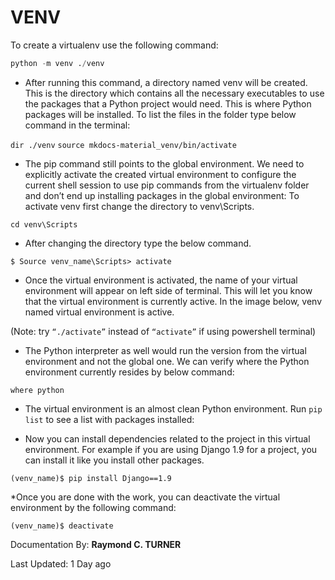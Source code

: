 # VENV

To create a virtualenv use the following command:

```python
python -m venv ./venv
```
* After running this command, a directory named venv will be created. This is the directory which contains all the necessary executables to use the packages that a Python project would need. This is where Python packages will be installed. To list the files in the folder type below command in the terminal:

`dir ./venv`
`source mkdocs-material_venv/bin/activate`

* The pip command still points to the global environment. We need to explicitly activate the created virtual environment to configure the current shell session to use pip commands from the virtualenv folder and don’t end up installing packages in the global environment: To activate venv first change the directory to venv\Scripts.

`cd venv\Scripts`

* After changing the directory type the below command.

`$ Source venv_name\Scripts> activate`

* Once the virtual environment is activated, the name of your virtual environment will appear on left side of terminal. This will let you know that the virtual environment is currently active. In the image below, venv named virtual environment is active. 

(Note: try `“./activate”` instead of `“activate”` if using powershell terminal)


* The Python interpreter as well would run the version from the virtual environment and not the global one. We can verify where the Python environment currently resides by below command:

`where python`

* The virtual environment is an almost clean Python environment. Run `pip list` to see a list with packages installed:

* Now you can install dependencies related to the project in this virtual environment. For example if you are using Django 1.9 for a project, you can install it like you install other packages.

`(venv_name)$ pip install Django==1.9`

*Once you are done with the work, you can deactivate the virtual environment by the following command:

`(venv_name)$ deactivate`


Documentation By: **Raymond C. TURNER**

Last Updated: 1 Day ago
